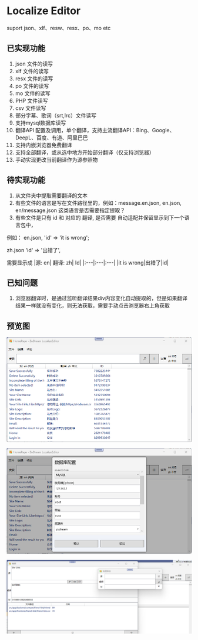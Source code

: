 # Localize Editor
 suport json、xlf、resw、resx、po、mo etc


## 已实现功能

1. json 文件的读写
2. xlf 文件的读写
3. resx 文件的读写
4. po 文件的读写
5. mo 文件的读写
6. PHP 文件读写
6. csv 文件读写
7. 部分字幕、歌词（srt,lrc）文件读写
8. 支持mysql数据库读写
9. 翻译API 配置及调用，单个翻译，支持主流翻译API：Bing、Google、DeepL、百度、有道、阿里巴巴
10. 支持内嵌浏览器免费翻译
11. 支持全部翻译，或从选中地方开始部分翻译（仅支持浏览器）
12. 手动实现更改当前翻译作为源参照物


## 待实现功能

1. 从文件夹中提取需要翻译的文本
2. 有些文件的语言是写在文件路径里的，例如：message.en.json, en.json, en/message.json  这类语言是否需要指定提取？
3. 有些文件是只有 id 和 对应的 翻译, 是否需要 自动适配并保留显示到下一个语言包中，

例如： en.json, 'id' => 'it is wrong'; 

zh.json 'id' => '出错了', 

需要显示成 
|源: en| 翻译: zh| Id|
|:---|:---|:---|
|it is wrong|出错了|id|


## 已知问题

1. 浏览器翻译时，是通过监听翻译结果div内容变化自动提取的，但是如果翻译结果一样就没有变化，则无法获取，需要手动点击浏览器右上角获取

## 预览图

![主界面](sceen/1.png)

![数据库读写](sceen/2.png)

![添加/编辑](sceen/3.png)
